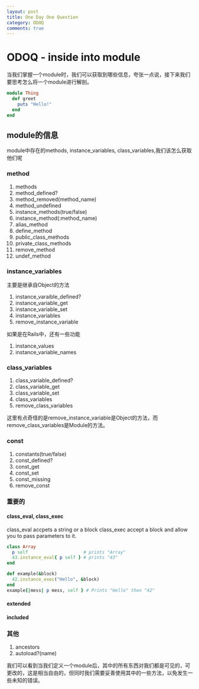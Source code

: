 ```yaml
---
layout: post
title: One Day One Question
category: ODOQ
comments: true
---
```



# ODOQ - inside into module
当我们掌握一个module时，我们可以获取到哪些信息，夸张一点说，接下来我们要思考怎么将一个module进行解剖。

~~~rb
module Thing
  def greet
    puts "Hello!"
  end
end
~~~

## module的信息
module中存在的methods, instance_variables, class_variables,我们该怎么获取他们呢

### method

1. methods
2. method_defined?
3. method_removed(method_name)
4. method_undefined
5. instance_methods(true/false)
6. instance_method(:method_name)
7. alias_method
8. define_method
9. public\_class_methods
10. private\_class_methods
11. remove_method
12. undef_method

### instance_variables
主要是继承自Object的方法

1. instance\_varaible_defined?
2. instance_variable_get
3. instance_variable_set
4. instance_variables
5. remove_instance_variable

如果是在Rails中，还有一些功能

1. instance_values
2. instance_variable_names

### class_variables

1. class\_variable_defined?
2. class\_variable_get
3. class\_variable_set
4. class_variables
5. remove_class_variables

这里有点奇怪的是remove_instance_variable是Object的方法，而remove_class_variables是Module的方法。


### const

1. constants(true/false)
2. const_defined?
3. const_get
4. const_set
5. const_missing
6. remove_const

### 重要的

#### class_eval, class_exec
class_eval accpets a string or a block
class_exec accept a block and allow you to pass parameters to it.

~~~rb
class Array
  p self                     # prints "Array"
  43.instance_eval{ p self } # prints "43"
end

def example(&block)
  42.instance_exec("Hello", &block)
end
example{|mess| p mess, self } # Prints "Hello" then "42"
~~~

#### extended

#### included


### 其他

1. ancestors
2. autoload?(name)

我们可以看到当我们定义一个module后，其中的所有东西对我们都是可见的，可更改的，这是相当自由的，但同时我们需要妥善使用其中的一些方法，以免发生一些未知的错误。
